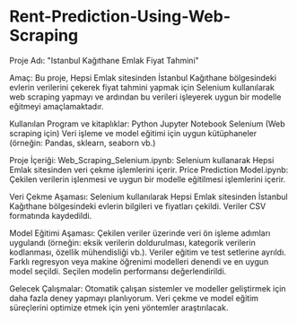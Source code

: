 # Rent-Prediction-Using-Web-Scraping

Proje Adı: "Istanbul Kağıthane Emlak Fiyat Tahmini"

Amaç: Bu proje, Hepsi Emlak sitesinden İstanbul Kağıthane bölgesindeki evlerin verilerini çekerek fiyat tahmini yapmak için Selenium kullanılarak web scraping yapmayı ve ardından bu verileri işleyerek uygun bir modelle eğitmeyi amaçlamaktadır.

Kullanılan Program ve kitaplıklar:
Python
Jupyter Notebook
Selenium (Web scraping için)
Veri işleme ve model eğitimi için uygun kütüphaneler (örneğin: Pandas, sklearn, seaborn vb.)

Proje İçeriği:
Web_Scraping_Selenium.ipynb: Selenium kullanarak Hepsi Emlak sitesinden veri çekme işlemlerini içerir.
Price Prediction Model.ipynb: Çekilen verilerin işlenmesi ve uygun bir modelle eğitilmesi işlemlerini içerir.

Veri Çekme Aşaması:
Selenium kullanılarak Hepsi Emlak sitesinden İstanbul Kağıthane bölgesindeki evlerin bilgileri ve fiyatları çekildi.
Veriler CSV formatında kaydedildi.

Model Eğitimi Aşaması:
Çekilen veriler üzerinde veri ön işleme adımları uygulandı (örneğin: eksik verilerin doldurulması, kategorik verilerin kodlanması, özellik mühendisliği vb.).
Veriler eğitim ve test setlerine ayrıldı.
Farklı regresyon veya makine öğrenimi modelleri denendi ve en uygun model seçildi.
Seçilen modelin performansı değerlendirildi.

Gelecek Çalışmalar:
Otomatik çalışan sistemler ve modeller geliştirmek için daha fazla deney yapmayı planlıyorum.
Veri çekme ve model eğitim süreçlerini optimize etmek için yeni yöntemler araştırılacak.

